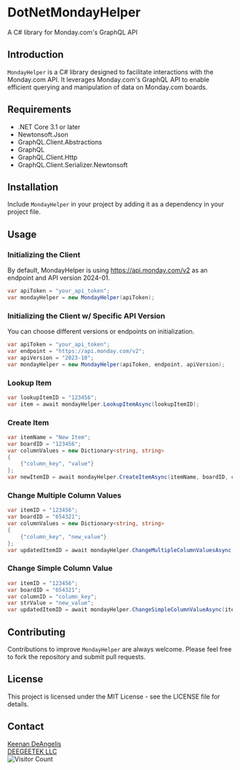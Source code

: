 # DotNetMondayHelper
 A C# library for Monday.com's GraphQL API

## Introduction
`MondayHelper` is a C# library designed to facilitate interactions with the Monday.com API. It leverages Monday.com's GraphQL API to enable efficient querying and manipulation of data on Monday.com boards.

## Requirements
- .NET Core 3.1 or later
- Newtonsoft.Json
- GraphQL.Client.Abstractions
- GraphQL
- GraphQL.Client.Http
- GraphQL.Client.Serializer.Newtonsoft

## Installation
Include `MondayHelper` in your project by adding it as a dependency in your project file.

## Usage
### Initializing the Client
By default, MondayHelper is using https://api.monday.com/v2 as an endpoint and API version 2024-01.
```csharp
var apiToken = "your_api_token";
var mondayHelper = new MondayHelper(apiToken);
```

### Initializing the Client w/ Specific API Version
You can choose different versions or endpoints on initialization.
```csharp
var apiToken = "your_api_token";
var endpoint = "https://api.monday.com/v2";
var apiVersion = "2023-10";
var mondayHelper = new MondayHelper(apiToken, endpoint, apiVersion);
```

### Lookup Item
```csharp
var lookupItemID = "123456";
var item = await mondayHelper.LookupItemAsync(lookupItemID);
```

### Create Item
```csharp
var itemName = "New Item";
var boardID = "123456";
var columnValues = new Dictionary<string, string>
{
    {"column_key", "value"}
};
var newItemID = await mondayHelper.CreateItemAsync(itemName, boardID, columnValues);
```

### Change Multiple Column Values
```csharp
var itemID = "123456";
var boardID = "654321";
var columnValues = new Dictionary<string, string>
{
    {"column_key", "new_value"}
};
var updatedItemID = await mondayHelper.ChangeMultipleColumnValuesAsync(itemID, boardID, columnValues);
```

### Change Simple Column Value
```csharp
var itemID = "123456";
var boardID = "654321";
var columnID = "column_key";
var strValue = "new_value";
var updatedItemID = await mondayHelper.ChangeSimpleColumnValueAsync(itemID, boardID, columnID, strValue);
```

## Contributing
Contributions to improve `MondayHelper` are always welcome. Please feel free to fork the repository and submit pull requests.

## License
This project is licensed under the MIT License - see the LICENSE file for details.

## Contact
<a href="https://github.com/K33KS">Keenan DeAngelis</a><br/>
<a href="https://deegeetek.com">DEEGEETEK LLC</a><br/>
![Visitor Count](https://profile-counter.glitch.me/K33KS/count.svg)

